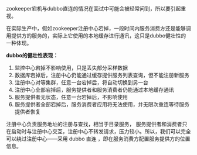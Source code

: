 zookeeper宕机与dubbo直连的情况在面试中可能会被经常问到，所以要引起重视。

在实际生产中，假如zookeeper注册中心宕掉，一段时间内服务消费方还是能够调用提供方的服务的，实际上它使用的本地缓存进行通讯，这只是dubbo健壮性的一种体现。

**dubbo的健壮性表现：** 

1. 监控中心宕掉不影响使用，只是丢失部分采样数据
1. 数据库宕掉后，注册中心仍能通过缓存提供服务列表查询，但不能注册新服务
1. 注册中心对等集群，任意一台宕掉后，将自动切换到另一台
1. 注册中心全部宕掉后，服务提供者和服务消费者仍能通过本地缓存通讯
1. 服务提供者无状态，任意一台宕掉后，不影响使用
1. 服务提供者全部宕掉后，服务消费者应用将无法使用，并无限次重连等待服务提供者恢复

注册中心负责服务地址的注册与查找，相当于目录服务，
服务提供者和消费者只在启动时与注册中心交互，注册中心不转发请求，压力较小。所以，我们可以完全可以绕过注册中心——采用
dubbo 直连 ，即在服务消费方配置服务提供方的位置信息。